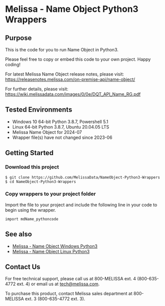 # Melissa - Name Object Python3 Wrappers

## Purpose

This is the code for you to run Name Object in Python3.
    
Please feel free to copy or embed this code to your own project. Happy coding!

For latest Melissa Name Object release notes, please visit: https://releasenotes.melissa.com/on-premise-api/name-object/

For further details, please visit: https://wiki.melissadata.com/images/0/0e/DQT_API_Name_RG.pdf

## Tested Environments

- Windows 10 64-bit Python 3.8.7, Powershell 5.1
- Linux 64-bit Python 3.8.7, Ubuntu 20.04.05 LTS
- Melissa Name Object for 2024-07
- Wrapper file(s) have not changed since 2023-06

## Getting Started

### Download this project
```
$ git clone https://github.com/MelissaData/NameObject-Python3-Wrappers
$ cd NameObject-Python3-Wrappers
```

### Copy wrappers to your project folder

Import the file to your project and include the following line in your code to begin using the wrapper.

```
import mdName_pythoncode
```

## See also

- [Melissa - Name Object Windows Python3](https://github.com/MelissaData/NameObject-Python3)
- [Melissa - Name Object Linux Python3](https://github.com/MelissaData/NameObject-Python3-Linux)
    
## Contact Us

For free technical support, please call us at 800-MELISSA ext. 4
(800-635-4772 ext. 4) or email us at tech@melissa.com.

To purchase this product, contact Melissa sales department at
800-MELISSA ext. 3 (800-635-4772 ext. 3).
